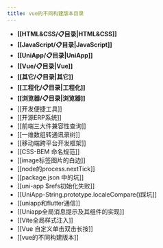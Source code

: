 ```yaml
---
title: vue的不同构建版本目录
---
```

- **[[HTML&CSS/📋目录|HTML&CSS]]**
- **[[JavaScript/📋目录|JavaScript]]**
- **[[UniApp/📋目录|UniApp]]**
- **[[Vue/📋目录|Vue]]**
- **[[其它/📋目录|其它]]**
- **[[工程化/📋目录|工程化]]**
- **[[浏览器/📋目录|浏览器]]**
- [[开发便捷工具]]
- [[开源ERP系统]]
- [[前端三大件兼容性查询]]
- [[一维数组转通讯录树]]
- [[移动端跨平台开发框架]]
- [[CSS-BEM 命名规范]]
- [[image标签图片的白边]]
- [[node的process.nextTick]]
- [[package.json 中的坑]]
- [[uni-app $refs初始化失败]]
- [[UniApp-String.prototype.localeCompare()踩坑]]
- [[uniapp和flutter通信]]
- [[Uniapp全局消息提示及其组件的实现]]
- [[Vite全局样式注入]]
- [[Vue 自定义单击双击长按]]
- [[vue的不同构建版本]]
